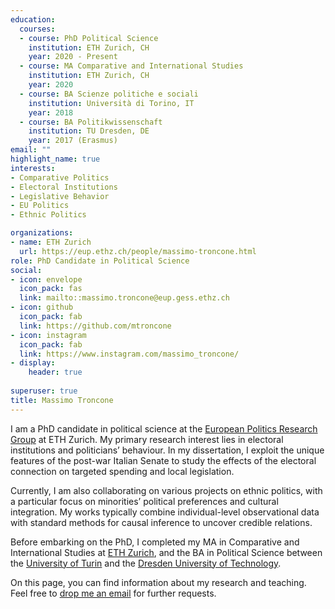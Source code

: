 ```yaml
---
education:
  courses:
  - course: PhD Political Science
    institution: ETH Zurich, CH
    year: 2020 - Present
  - course: MA Comparative and International Studies
    institution: ETH Zurich, CH
    year: 2020
  - course: BA Scienze politiche e sociali
    institution: Università di Torino, IT
    year: 2018
  - course: BA Politikwissenschaft
    institution: TU Dresden, DE
    year: 2017 (Erasmus)
email: ""
highlight_name: true
interests:
- Comparative Politics
- Electoral Institutions
- Legislative Behavior
- EU Politics
- Ethnic Politics

organizations:
- name: ETH Zurich
  url: https://eup.ethz.ch/people/massimo-troncone.html
role: PhD Candidate in Political Science
social:
- icon: envelope
  icon_pack: fas
  link: mailto::massimo.troncone@eup.gess.ethz.ch
- icon: github
  icon_pack: fab
  link: https://github.com/mtroncone
- icon: instagram
  icon_pack: fab
  link: https://www.instagram.com/massimo_troncone/
- display:
    header: true
  
superuser: true
title: Massimo Troncone
---
```


I am a PhD candidate in political science at the [European Politics Research Group](https://eup.ethz.ch/) at ETH Zurich. My primary research interest lies in electoral institutions and politicians’ behaviour. In my dissertation, I exploit the unique features of the post-war Italian Senate to study the effects of the electoral connection on targeted spending and local legislation.

Currently, I am also collaborating on various projects on ethnic politics, with a particular focus on minorities’ political preferences and cultural integration.  My works typically combine individual-level observational data with standard methods for causal inference to uncover credible relations.

Before embarking on the PhD, I completed my MA in Comparative and International Studies at [ETH Zurich](https://macis.gess.ethz.ch/), and the BA in Political Science between the [University of Turin](https://www.didattica-cps.unito.it/do/home.pl/View?doc=corsi_di_studio/SPS_scienze_politiche_sociali/presentazione.html) and the [Dresden University of Technology](https://tu-dresden.de/gsw/phil/powi). 

On this page, you can find information about my research and teaching. Feel free to [drop me an email](mailto::massimo.troncone@eup.gess.ethz.ch) for further requests.